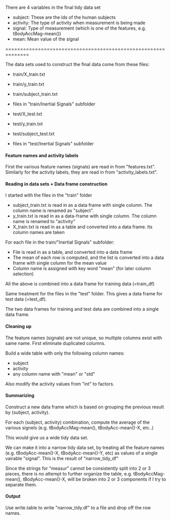 
There are 4 variables in the final tidy data set

* subject:   These are the ids of the human subjects
* activity:  The type of activity when measurement is being made
* signal:    Type of measurement (which is one of the features, e.g. tBodyAccMag-mean())
* mean:      Mean value of the signal

==============================================================

The data sets used to construct the final data come from these files:

* train/X_train.txt
* train/y_train.txt
* train/subject_train.txt
* files in "train/Inertial Signals" subfolder

* test/X_test.txt
* test/y_train.txt
* test/subject_test.txt
* files in "test/Inertial Signals" subfolder

#### Feature names and activity labels
First the various feature names (signals) are read in from "features.txt".  Similarly for the activity labels, they are read in from "activity_labels.txt".

#### Reading in data sets + Data frame construction

I started with the files in the "train" folder

* subject_train.txt is read in as a data frame with single column.  The column name is renamed as "subject".
* y_train.txt is read in as a data-frame with single column.  The column name is renamed to "activity"
* X_train.txt is read in as a table and converted into a data frame.  Its column names are taken 

For each file in the train/"Inertial Signals" subfolder:

* File is read in as a table, and converted into a data frame
* The mean of each row is computed, and the list is converted into a data frame with single column for the mean value
* Column name is assigned with key word "mean" (for later column selection)

All the above is combined into a data frame for training data (=train_df)


Same treatment for the files in the "test" folder.  This gives a data frame for test data (=test_df).

The two data frames for training and test data are combined into a single data frame.

#### Cleaning up

The feature names (signale) are not unique, so multiple columns exist with same name.  First eliminate duplicated columns.

Build a wide table with only the following column names:

* subject
* activity
* any column name with "mean" or "std"

Also modify the activity values from "int" to factors.

#### Summarizing

Construct a new data frame which is based on grouping the previous result by (subject, activity).

For each (subject, activity) combination, compute the average of the various signels (e.g. tBodyAccMag-mean(), tBodyAcc-mean()-X, etc..)

This would give us a wide tidy data set.

We can make it into a narrow tidy data set, by treating all the feature names (e.g. tBodyAcc-mean()-X, tBodyAcc-mean()-Y, etc) as values of a single vairable "signal".  This is the result of "narrow_tidy_df"

Since the strings for "measur" cannot be consistently split into 2 or 3 pieces, there is no attempt to further organize the table, e.g. tBodyAccMag-mean(), tBodyAcc-mean()-X, will be broken into 2 or 3 components if I try to separate them.


#### Output

Use write.table to write "narrow_tidy.df" to a file and drop off the row names.





